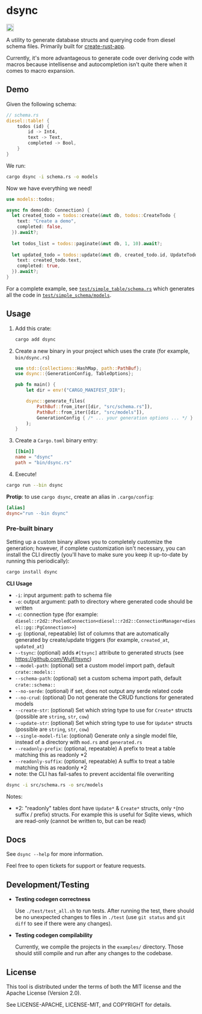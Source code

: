 # dsync

<a href="https://crates.io/crates/dsync"><img src="https://img.shields.io/crates/v/dsync.svg?style=for-the-badge" height="20" alt="License: MIT OR Apache-2.0" /></a>

A utility to generate database structs and querying code from diesel schema files. Primarily built for [create-rust-app](https://github.com/Wulf/create-rust-app).

Currently, it's more advantageous to generate code over deriving code with macros because intellisense and autocompletion isn't quite there when it comes to macro expansion.

## Demo

Given the following schema:

```rust
// schema.rs
diesel::table! {
    todos (id) {
        id -> Int4,
        text -> Text,
        completed -> Bool,
    }
}
```

We run:

```sh
cargo dsync -i schema.rs -o models
```

Now we have everything we need!

```rust
use models::todos;

async fn demo(db: Connection) {
  let created_todo = todos::create(&mut db, todos::CreateTodo {
    text: "Create a demo",
    completed: false,
  }).await?;
  
  let todos_list = todos::paginate(&mut db, 1, 10).await?;
  
  let updated_todo = todos::update(&mut db, created_todo.id, UpdateTodo {
    text: created_todo.text,
    completed: true,
  }).await?;
}
```

For a complete example, see [`test/simple_table/schema.rs`](test/simple_table/schema.rs) which generates all the code in [`test/simple_schema/models`](test/simple_table/models).

## Usage

1. Add this crate:

    ```sh
    cargo add dsync
    ```

2. Create a new binary in your project which uses the crate (for example, `bin/dsync.rs`)

   ```rust
   use std::{collections::HashMap, path::PathBuf};
   use dsync::{GenerationConfig, TableOptions};
   
   pub fn main() {
       let dir = env!("CARGO_MANIFEST_DIR");
   
       dsync::generate_files(
           PathBuf::from_iter([dir, "src/schema.rs"]), 
           PathBuf::from_iter([dir, "src/models"]), 
           GenerationConfig { /* ... your generation options ... */ }
       );
   }
   ```

3. Create a `Cargo.toml` binary entry:

   ```toml
   [[bin]]
   name = "dsync"
   path = "bin/dsync.rs"
   ```

4. Execute!

  ```sh
  cargo run --bin dsync
  ```

  **Protip**: to use `cargo dsync`, create an alias in `.cargo/config`:
  
  ```toml
  [alias]
  dsync="run --bin dsync"
  ```

### Pre-built binary

Setting up a custom binary allows you to completely customize the generation; however, if complete customization isn't necessary, you can install the CLI directly
(you'll have to make sure you keep it up-to-date by running this periodically):

```sh
cargo install dsync 
```

**CLI Usage**

* `-i`: input argument: path to schema file
* `-o`: output argument: path to directory where generated code should be written
* `-c`: connection type (for example: `diesel::r2d2::PooledConnection<diesel::r2d2::ConnectionManager<diesel::pg::PgConnection>>`)  
* `-g`: (optional, repeatable) list of columns that are automatically generated by create/update triggers (for example, `created_at`, `updated_at`)
* `--tsync`: (optional) adds `#[tsync]` attribute to generated structs (see <https://github.com/Wulf/tsync>)
* `--model-path`: (optional) set a custom model import path, default `crate::models::`
* `--schema-path`: (optional) set a custom schema import path, default `crate::schema::`
* `--no-serde`: (optional) if set, does not output any serde related code
* `--no-crud`: (optional) Do not generate the CRUD functions for generated models
* `--create-str`: (optional) Set which string type to use for `Create*` structs (possible are `string`, `str`, `cow`)
* `--update-str`: (optional) Set which string type to use for `Update*` structs (possible are `string`, `str`, `cow`)
* `--single-model-file`: (optional) Generate only a single model file, instead of a directory with `mod.rs` and `generated.rs`
* `--readonly-prefix`: (optional, repeatable) A prefix to treat a table matching this as readonly *2
* `--readonly-suffix`: (optional, repeatable) A suffix to treat a table matching this as readonly *2
* note: the CLI has fail-safes to prevent accidental file overwriting

```sh
dsync -i src/schema.rs -o src/models
```

Notes:

- *2: "readonly" tables dont have `Update*` & `Create*` structs, only `*`(no suffix / prefix) structs.
  For example this is useful for Sqlite views, which are read-only (cannot be written to, but can be read)

## Docs

See `dsync --help` for more information.

Feel free to open tickets for support or feature requests.

## Development/Testing

-   **Testing codegen correctness**

    Use `./test/test_all.sh` to run tests.
    After running the test, there should be no unexpected changes to files in `./test` (use `git status` and `git diff` to see if there were any changes).

-   **Testing codegen compilability**

    Currently, we compile the projects in the `examples/` directory. Those should still compile and run after any changes to the codebase.


## License

This tool is distributed under the terms of both the MIT license and the Apache License (Version 2.0).

See LICENSE-APACHE, LICENSE-MIT, and COPYRIGHT for details.
